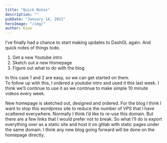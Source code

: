 ```yaml
---
title: "Quick Notes"
description: ""
pubDate: "January 14, 2022"
heroImage: "/img/"
author: Kion
---
```


I’ve finally had a chance to start making updates to DashGL again. And quick notes of things todo.

1. Get a new Youtube intro  
2. Sketch out a new Homepage  
3. Figure out what to do with the blog

In this case 1 and 2 are easy, so we can get started on them.  
To follow up with this, I ordered a youtube intro and used it this last week. I think we’ll continue to use it as we continue to make simple 10 minute videos every week.

New homepage is sketched out, designed and ordered. For the blog I think I want to stop this wordpress site to reduce the number of VPS that I have scattered everywhere. Normally I think I’d like to re-use this domain. But there are a few links that I would prefer not to break. So what I’ll do is export everything over as a static site and host it on gitlab with static pages under the same domain. I think any new blog going forward will be done on the homepage directly.